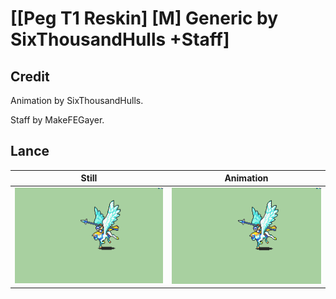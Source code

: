 # [\[Peg T1 Reskin\] \[M\] Generic by SixThousandHulls +Staff]

## Credit

Animation by SixThousandHulls.

Staff by MakeFEGayer.
	
## Lance

| Still | Animation |
| :---: | :-------: |
| ![Lance still](./Lance_000.png) | ![Lance animation](./Lance.gif) |
